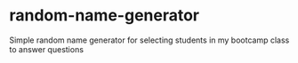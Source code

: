 # random-name-generator
Simple random name generator for selecting students in my bootcamp class to answer questions
